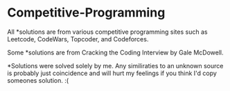 # Competitive-Programming
All *solutions are from various competitive programming sites such as Leetcode, CodeWars, Topcoder, and Codeforces.

Some *solutions are from Cracking the Coding Interview by Gale McDowell.

*Solutions were solved solely by me. Any similiraties to an unknown source is probably just coincidence and will hurt my feelings if you think I'd copy someones solution. :(

